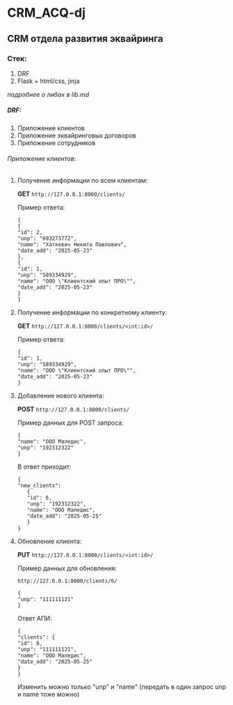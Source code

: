 # CRM_ACQ-dj  
  
## CRM отдела развития эквайринга  
  
### Стек:  
1. DRF  
2. Flask + html/css, jinja  
  
_подробнее о либах в lib.md_  
  
##### DRF:  
1. Приложение клиентов  
2. Приложение эквайринговых договоров  
3. Приложение сотрудников  
  
###### Приложение клиентов:   
  
1. Получение информации по всем клиентам:  
  
	**GET** `http://127.0.0.1:8000/clients/`
	
	Пример ответа:
	```
	[
	{
	"id": 2,
	"unp": "693273772",
	"name": "Хаткевич Никита Павлович",
	"date_add": "2025-05-23"
	},
	{
	"id": 1,
	"unp": "589334929",
	"name": "ООО \"Клиентский опыт ПРО\"",
	"date_add": "2025-05-23"
	}
	]
	```
2. Получение информации по конкретному клиенту:

	**GET** `http://127.0.0.1:8000/clients/<int:id>/`
	
	Пример ответа:
	```
	{
	"id": 1,
	"unp": "589334929",
	"name": "ООО \"Клиентский опыт ПРО\"",
	"date_add": "2025-05-23"
	}
	```
3. Добавление нового клиента: 

	**POST** `http://127.0.0.1:8000/clients/` 
	
	Пример данных для POST запроса: 
	
	```
	{
	"name": "ООО Маледис",
	"unp": "192312322"
	}
	```

	В ответ приходит:
	
	```
	{
	"new_clients": 
	   {
	   "id": 6,
	   "unp": "192312322",
	   "name": "ООО Маледис",
	   "date_add": "2025-05-25"
	   }
	}
	```
4. Обновление клиента: 

	**PUT** `http://127.0.0.1:8000/clients/<int:id>/`
	
	Пример данных для обновления: 
	
	`http://127.0.0.1:8000/clients/6/`
	
	```
	{
	"unp": "111111121"
	}
	```
	Ответ АПИ:
	```
	{
	"clients": {
	"id": 6,
	"unp": "111111121",
	"name": "ООО Маледис",
	"date_add": "2025-05-25"
	}
	}
	```
 
	Изменить можно только "unp" и "name" (передать в один запрос unp и name тоже можно)


